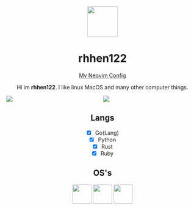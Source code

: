 <div align="center">
<img src="https://avatars.githubusercontent.com/u/195695145?v=4" height="80">
<h1>rhhen122</h1>
<a href="https://github.com/rhhen122/rhhenvim">My Neovim Config</a>
<p>Hi im <b>rhhen122</b>. I like linux MacOS and many other computer things.</p>

<img src="https://github-readme-stats.vercel.app/api?username=rhhen122&show_icons=true&theme=gruvbox" align="left">
<img src="https://github-readme-stats.vercel.app/api/top-langs/?username=rhhen122&show_icons=true&theme=gruvbox">

###
<h2>Langs</h2>

- [x] Go(Lang)
- [x] Python
- [x] Rust
- [x] Ruby

###
<h2>OS's</h2>
<img height="50" src="https://upload.wikimedia.org/wikipedia/commons/thumb/3/3f/Linux_Mint_logo_without_wordmark.svg/1200px-Linux_Mint_logo_without_wordmark.svg.png">
<img height="50" src="https://www.freebsd.org/images/banner-red.png">
<img height="50" src="https://gitlab.archlinux.org/uploads/-/system/group/avatar/23/iconfinder_archlinux_386451.png">
